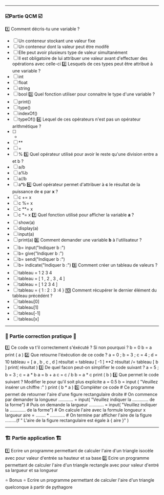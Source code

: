 -----
### ☑️Partie QCM ☑️

1️⃣ Comment décris-tu une variable ?
- [ ] Un conteneur stockant une valeur fixe 
- [ ] Un conteneur dont la valeur peut être modifé
- [ ] Elle peut avoir plusieurs type de valeur simultanément 
- [ ] Il est obligatoire de lui attribuer une valeur avant d'effectuer des opérations avec celle-ci
2️⃣ Lesquels de ces types peut être attribué à une variable ?
- [ ] int 
- [ ] float 
- [ ] string
- [ ] bool 
3️⃣ Quel fonction utiliser pour connaitre le type d'une variable ?
- [ ] print()
- [ ] type()
- [ ] indexOf()
- [ ] typeOf()
4️⃣ Lequel de ces opérateurs n'est pas un opérateur arithmétique ?
- [ ] +
- [ ] **
- [ ] =
- [ ] %
5️⃣ Quel opérateur utilisé pour avoir le reste qu'une division entre a et b ?
- [ ] a/b
- [ ] a%b
- [ ] a//b
- [ ] a\*b
6️⃣ Quel opérateur permet d'attribuer à **c** le résultat de la puissance de **c** par **x**  ?
 - [ ] c += x
 - [ ] c %= x
 - [ ] c \*\*= x
 - [ ] c \*= x
7️⃣ Quel fonction utilisé pour afficher la variable **a** ?
- [ ] show(a)
- [ ] display(a) 
- [ ] input(a)
- [ ] print(a)
8️⃣ Comment demander une variable **b** à l'utilisateur ?
- [ ] b= input("Indiquer b :")
- [ ] b= give("Indiquer b :")
- [ ] b= send("Indiquer b :")
- [ ] b= indicate("Indiquer b :")
9️⃣ Comment créer un tableau de valeurs ?
- [ ] tableau = 1 2 3 4
- [ ] tableau = [ 1 , 2 , 3 , 4 ]
- [ ] tableau = [ 1 2 3 4 ]
- [ ] tableau = { 1 : 2 : 3 :4 }
🔟 Comment récupérer le dernier élément du tableau précédént  ? 
- [ ] tableau[0]
- [ ] tableau[1]
- [ ] tableau[-1]
- [ ] tableau[x]

----
### 📝 Partie correction pratique 📝

1️⃣ Ce code va t'il correctement s'éxécuté ? Si non pourquoi ?
	b = 0
	b = a 
	print ( a )
2️⃣ Que retourne l'éxécution de ce code ? 
	a = 0 ; b = 3 ; c = 4 ; d = 10
	tableau = [ a , b , c , d ]
	résultat = tableau [ -1 ] \*\*2
	résultat /= tableau [ b ]
	print( résultat )
3️⃣ De quel facon peut-on simplifier le code suivant ?
	a = 5 ; b = 3 ; c = a \* b
	a = b + a 
	c = c / b
	b = a \* c 
	print ( b )
4️⃣ Que permet le code suivant ? Modifier le pour qu'il soit plus explicite
	a = 0.5
	b = input ( "Veuillez insérer un chiffre :" )
	print ( b \* a )
5️⃣ Compléter ce code
	\# Ce programme permet de retourner l'aire d'une figure rectangulaire droite
	\# On commence par demander la longueur 
	............ = input( "Veuillez indiquer la ............. de la forme")
	\# Puis on demande la largueur 
	............ = input( "Veuillez indiquer la ............. de la forme")
	\# On calcule l'aire avec la formule longueur x largueur 
	aire = ........ \* ............
	# On termine par afficher l'aire de la figure 
	.........(f " L'aire de la figure rectangulaire est égale à { aire }" )	

----
### 🏗 Partie application 🏗

1️⃣ Ecrire un programme permettant de calculer l'aire d'un triangle isocèle avec pour valeur d'entrée sa hauteur et sa base
2️⃣ Ecire un programme permettant de calculer l'aire d'un triangle rectangle avec pour valeur d'entré sa largueur et sa longueur

⭐ Bonus ⭐
	Ecrire un programme permettant de calculer l'aire d'un triangle quelconque à partir de pythagore 